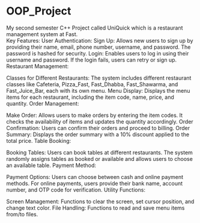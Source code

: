 # OOP_Project
My second semester C++ Project called UniQuick which is a restaurant management system at Fast.
<br>
Key Features:
User Authentication:
Sign Up: Allows new users to sign up by providing their name, email, phone number, username, and password. The password is hashed for security.
Login: Enables users to log in using their username and password. If the login fails, users can retry or sign up.
Restaurant Management:

Classes for Different Restaurants: The system includes different restaurant classes like Cafeteria, Pizza_Fast, Fast_Dhabba, Fast_Shawarma, and Fast_Juice_Bar, each with its own menu.
Menu Display: Displays the menu items for each restaurant, including the item code, name, price, and quantity.
Order Management:

Make Order: Allows users to make orders by entering the item codes. It checks the availability of items and updates the quantity accordingly.
Order Confirmation: Users can confirm their orders and proceed to billing.
Order Summary: Displays the order summary with a 10% discount applied to the total price.
Table Booking:

Booking Tables: Users can book tables at different restaurants. The system randomly assigns tables as booked or available and allows users to choose an available table.
Payment Method:

Payment Options: Users can choose between cash and online payment methods. For online payments, users provide their bank name, account number, and OTP code for verification.
Utility Functions:

Screen Management: Functions to clear the screen, set cursor position, and change text color.
File Handling: Functions to read and save menu items from/to files.